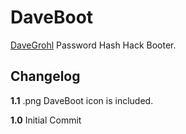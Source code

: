 # DaveBoot

[DaveGrohl](http://davegrohl.org/) Password Hash Hack Booter.

## Changelog
**1.1**
.png DaveBoot icon is included.

**1.0**
Initial Commit

